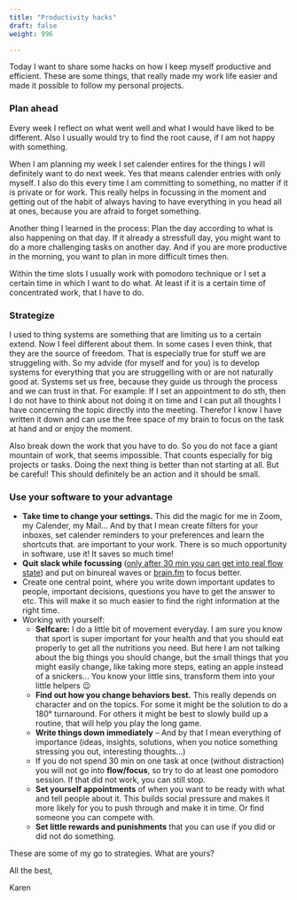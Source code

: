 ```yaml
---
title: "Productivity hacks"
draft: false
weight: 996

---
```


Today I want to share some hacks on how I keep myself productive and efficient. These are some things, that really made my work life easier and made it possible to follow my personal projects.

### Plan ahead
Every week I reflect on what went well and what I would have liked to be different. Also I usually would try to find the root cause, if I am not happy with something.

When I am planning my week I set calender entires for the things I will definitely want to do next week. Yes that means calender entries with only myself. I also do this every time I am committing to something, no matter if it is private or for work. This really helps in focussing in the moment and getting out of the habit of always having to have everything in you head all at ones, because you are afraid to forget something.

Another thing I learned in the process: Plan the day according to what is also happening on that day. If it already a stressfull day, you might want to do a more challenging tasks on another day. And if you are more productive in the morning, you want to plan in more difficult times then.

Within the time slots I usually work with pomodoro technique or I set a certain time in which I want to do what. At least if it is a certain time of concentrated work, that I have to do.

### Strategize
I used to thing systems are something that are limiting us to a certain extend. Now I feel different about them. In some cases I even think, that they are the source of freedom. That is especially true for stuff we are struggeling with. So my advide (for myself and for you) is to develop systems for everything that you are struggelling with or are not naturally good at. Systems set us free, because they guide us through the process and we can trust in that. For example: If I set an appointment to do sth, then I do not have to think about not doing it on time and I can put all thoughts I have concerning the topic directly into the meeting. Therefor I know I have written it down and can use the free space of my brain to focus on the task at hand and or enjoy the moment.

Also break down the work that you have to do. So you do not face a giant mountain of work, that seems impossible. That counts especially for big projects or tasks. Doing the next thing is better than not starting at all. But be careful! This should definitely be an action and it should be small.

### Use your software to your advantage
- **Take time to change your settings.** This did the magic for me in Zoom, my Calender, my Mail… And by that I mean create filters for your inboxes, set calender reminders to your preferences and learn the shortcuts that. are important to your work. There is so much opportunity in software, use it! It saves so much time!
- **Quit slack while focussing** ([only after 30 min you can get into real flow state](https://en.wikipedia.org/wiki/Default_mode_network#:~:text=In)) and put on binureal waves or [brain.fm](https://www.brain.fm/) to focus better.
- Create one central point, where you write down important updates to people, important decisions, questions you have to get the answer to etc. This will make it so much easier to find the right information at the right time.
- Working with yourself:
    - **Selfcare:** I do a little bit of movement everyday. I am sure you know that sport is super important for your health and that you should eat properly to get all the nutritions you need. But here I am not talking about the big things you should change, but the small things that you might easily change, like taking more steps, eating an apple instead of a snickers… You know your little sins, transform them into your little helpers 😉
    - **Find out how you change behaviors best.** This really depends on character and on the topics. For some it might be the solution to do a 180° turnaround. For others it might be best to slowly build up a routine, that will help you play the long game.
    - **Write things down immediately** – And by that I mean everything of importance (ideas, insights, solutions, when you notice something stressing you out, interesting thoughts…)
    - If you do not spend 30 min on one task at once (without distraction) you will not go into **flow/focus**, so try to do at least one pomodoro session. If that did not work, you can still stop.
    - **Set yourself appointments** of when you want to be ready with what and tell people about it. This builds social pressure and makes it more likely for you to push through and make it in time. Or find someone you can compete with.
    - **Set little rewards and punishments** that you can use if you did or did not do something.

These are some of my go to strategies. What are yours? 

All the best,

Karen

